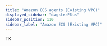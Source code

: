 ```yaml
---
title: "Amazon ECS agents (Existing VPC)"
displayed_sidebar: "dagsterPlus"
sidebar_position: 110
sidebar_label: "Amazon ECS (Existing VPC)"
---
```


TK